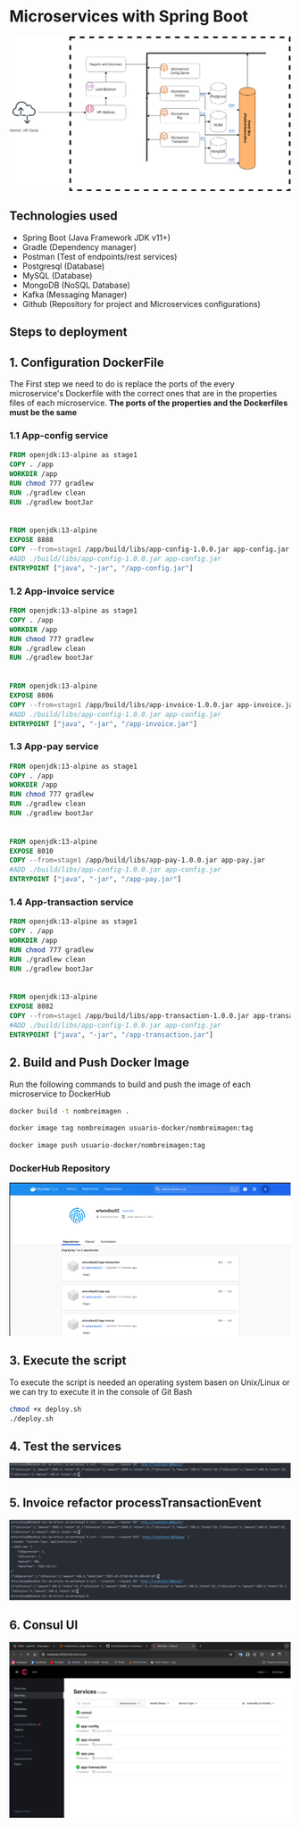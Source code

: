 # Microservices with Spring Boot

![Architecture](./resources/microservicesarchitecture.png)

## Technologies used

- Spring Boot (Java Framework JDK v11+)
- Gradle (Dependency manager)
- Postman (Test of endpoints/rest services)
- Postgresql (Database)
- MySQL (Database)
- MongoDB (NoSQL Database)
- Kafka (Messaging Manager)
- Github (Repository for project and Microservices configurations)


## Steps to deployment

## 1. Configuration DockerFile
The First step we need to do is replace the ports of the every microservice's Dockerfile with the correct ones that are in the properties files of each microservice. **The ports of the properties and the Dockerfiles must be the same**

### 1.1 App-config service
  ```Dockerfile
FROM openjdk:13-alpine as stage1
COPY . /app
WORKDIR /app
RUN chmod 777 gradlew
RUN ./gradlew clean
RUN ./gradlew bootJar


FROM openjdk:13-alpine
EXPOSE 8888
COPY --from=stage1 /app/build/libs/app-config-1.0.0.jar app-config.jar
#ADD ./build/libs/app-config-1.0.0.jar app-config.jar
ENTRYPOINT ["java", "-jar", "/app-config.jar"]
  ```
### 1.2 App-invoice service
  ```Dockerfile
FROM openjdk:13-alpine as stage1
COPY . /app
WORKDIR /app
RUN chmod 777 gradlew
RUN ./gradlew clean
RUN ./gradlew bootJar


FROM openjdk:13-alpine
EXPOSE 8006
COPY --from=stage1 /app/build/libs/app-invoice-1.0.0.jar app-invoice.jar
#ADD ./build/libs/app-config-1.0.0.jar app-config.jar
ENTRYPOINT ["java", "-jar", "/app-invoice.jar"]
  ```

### 1.3 App-pay service
  ```Dockerfile
FROM openjdk:13-alpine as stage1
COPY . /app
WORKDIR /app
RUN chmod 777 gradlew
RUN ./gradlew clean
RUN ./gradlew bootJar


FROM openjdk:13-alpine
EXPOSE 8010
COPY --from=stage1 /app/build/libs/app-pay-1.0.0.jar app-pay.jar
#ADD ./build/libs/app-config-1.0.0.jar app-config.jar
ENTRYPOINT ["java", "-jar", "/app-pay.jar"]
  ```

### 1.4 App-transaction service
  ```Dockerfile
FROM openjdk:13-alpine as stage1
COPY . /app
WORKDIR /app
RUN chmod 777 gradlew
RUN ./gradlew clean
RUN ./gradlew bootJar


FROM openjdk:13-alpine
EXPOSE 8082
COPY --from=stage1 /app/build/libs/app-transaction-1.0.0.jar app-transaction.jar
#ADD ./build/libs/app-config-1.0.0.jar app-config.jar
ENTRYPOINT ["java", "-jar", "/app-transaction.jar"]
  ```
## 2. Build and Push Docker Image
Run the following commands to build and push the image of each microservice to DockerHub

```bash
docker build -t nombreimagen .
```

```bash
docker image tag nombreimagen usuario-docker/nombreimagen:tag
```

```bash
docker image push usuario-docker/nombreimagen:tag
```

### DockerHub Repository
![img.png](assets/img.png)

## 3. Execute the script

To execute the script is needed an operating system basen on Unix/Linux or we can try to execute it in the console of Git Bash
```bash
chmod +x deploy.sh
./deploy.sh
```

## 4. Test the services
![img_1.png](assets/img_1.png)

## 5. Invoice refactor processTransactionEvent
![img_2.png](assets/img_2.png)

## 6. Consul UI
![img3.png](assets/img3.png)
  
    




